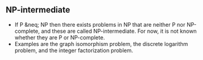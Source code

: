 NP-intermediate
---------------

* If P &neq; NP then there exists problems in NP that are neither P nor NP-complete, and these are called NP-intermediate. For now, it is not known whether they are P or NP-complete.
* Examples are the graph isomorphism problem, the discrete logarithm problem, and the integer factorization problem.
